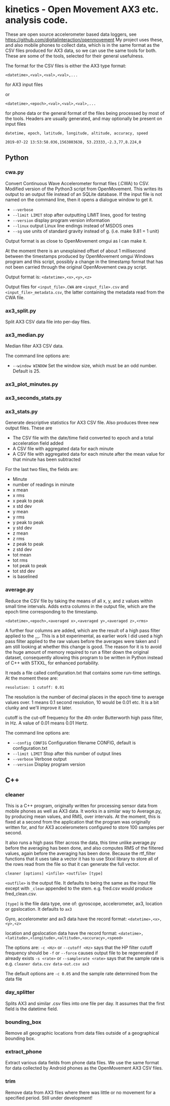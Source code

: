 # kinetics - Open Movement AX3 etc. analysis code.

These are open source accelerometer based data loggers, see
https://github.com/digitalinteraction/openmovement My project uses
these, and also mobile phones to collect data, which is in the same
format as the CSV files produced for AX3 data, so we can use the same
tools for both.  These are some of the tools, selected for their
general usefulness.

The format for the CSV files is either the AX3 type format:

`<datetime>,<val>,<val>,<val>,...`

for AX3 input files

or

`<datetime>,<epoch>,<val>,<val>,<val>,...`

for phone data or the general format of the files being processed by most of the tools.
Headers are usually generated, and may optionally be present on input files

`datetime, epoch, latitude, longitude, altitude, accuracy, speed`

`2019-07-22 13:53:58.036,1563803638, 53.23333,-2.3,77,8.224,0`

## Python

### cwa.py

Convert Continuous Wave Accelerometer format files (.CWA) to CSV.
Modified version of the Python3 script from OpenMovement.  This writes its
output to an output file instead of an SQLite database.  If the input file
is not named on the command line, then it opens a dialogue window to get it.

* `--verbose`
* `--limit LIMIT` stop after outputting LIMIT lines, good for testing
* `--version` display program version information
* `--linux` output Linux line endings instead of MSDOS ones
* `--sg` use units of standard gravity instead of g. (i.e. make 9.81 = 1 unit)

Output format is as close to OpenMovement omgui as I can make it.

At the moment there is an unexplained offset of about 1 millisecond
between the timestamps produced by OpenMovement omgui Windows program
and this script, possibly a change in the timestamp format that has
not been carried through the original OpenMovement cwa.py script.

Output format is:
`<datetime>,<x>,<y>,<z>`

Output files for `<input_file>.CWA` are `<input_file>.csv` and
`<input_file>_metadata.csv`, the latter containing the metadata read
from the CWA file.

### ax3_split.py

Split AX3 CSV data file into per-day files.

### ax3_median.py

Median filter AX3 CSV data.

The command line options are:

* `--window WINDOW`  Set the window size, which must be an odd number. Default is 25.

### ax3_plot_minutes.py

### ax3_seconds_stats.py

### ax3_stats.py

Generate descriptive statistics for AX3 CSV file.  Also produces three new output files. These are
* The CSV file with the date/time field converted to epoch and a total acceleration field added
* A CSV file with aggregated data for each minute
* A CSV file with aggregated data for each minute after the mean value for that minute has been subtracted

For the last two files, the  fields are:

* Minute
* number of readings in minute
* x mean
* x rms
* x peak to peak
* x std dev
* y mean
* y rms
* y peak to peak
* y std dev
* z mean
* z rms
* z peak to peak
* z std dev
* tot mean
* tot rms
* tot peak to peak
* tot std dev
* is baselined



### average.py

Reduce the CSV file by taking the means of all x, y, and z values within small
time intervals.  Adds extra columns in the output file, which are the epoch
time corresponding to the timestamp.

`<datetime>,<epoch>,<averaged x>,<averaged y>,<averaged z>,<rms>`

A further four columns are added, which are the result of a high pass
filter applied to the <averaged x>,<averaged y>,<averaged z>,<rms>.
This is a bit experimental, as earlier work I did used a high pass
filter applied to the raw values before the averages were taken and I
am still looking at whether this change is good.  The reason for it is
to avoid the huge amount of memory required to run a filter down the
original dataset, consequently allowing this program to be written in
Python instead of C++ with STXXL, for enhanced portability.

It reads a file called configuration.txt that contains some run-time
settings.  At the moment these are:

`resolution: 1
cutoff: 0.01`

The resolution is the number of decimal places in the epoch time to average
values over.  1 means 0.1 second resolution, 10 would be 0.01 etc.  It is
a bit clunky and we'll improve it later.

cutoff is the cut-off frequency for the 4th order Butterworth high pass
filter, in Hz. A value of 0.01 means 0.01 Hertz.

The command line options are:

* `--config CONFIG`  Configuration filename CONFIG, default is configuration.txt
* `--limit LIMIT`    Stop after this number of output lines
* `--verbose`        Verbose output
* `--version`        Display program version

## C++

### cleaner

This is a C++ program, originally written for processing sensor data
from mobile phones as well as AX3 data. It works in a similar way to
Average.py, by producing mean values, and RMS, over intervals.  At the
moment, this is fixed at a second from the application that the
program was originally written for, and for AX3 accelerometers
configured to store 100 samples per second.

It also runs a high pass filter across the data, this time unlike
average.py before the averaging has been done, and also computes RMS
of the filtered values, again before the averaging has been done.
Because the rtf_filter functions that it uses take a vector it has to
use Stxxl library to store all of the rows read from the file so that
it can generate the full vector.

`cleaner [options] <infile> <outfile> [type]`

`<outfile>` is the output file. It defaults to being the same as the
input file except with `_clean` appended to the stem. e.g. fred.csv
would produce fred_clean.csv.

`[type]` is the file data type, one of: gyroscope, accelerometer, ax3, location
or gpslocation. It defaults to `ax3`

Gyro, accelerometer and ax3 data have the record format:
`<datetime>,<x>,<y>,<z>`

location and gpslocation data have the record format:
`<datetime>,<latitude>,<longitude>,<altitude>,<accuracy>,<speed>`


The options are:
`-c <Hz>` or `--cutoff <Hz>` says that the HP filter cutoff frequency should be <Hz>
`-f` or `--force` causes output file to be regenerated if already exists
`-s <rate>` or `--samplerate <rate>` says that the sample rate is <rate>
e.g. `cleaner data.csv data-out.csv ax3`

The default options are `-c 0.05` and the sample rate determined from the data file

### day_splitter

Splits AX3 and similar .csv files into one file per day. It assumes
that the first field is the datetime field.

### bounding_box

Remove all geographic locations from data files outside of a geographical
bounding box.

### extract_phone

Extract various data fields from phone data files.  We use the same
format for data collected by Android phones as the OpenMovement AX3
CSV files.

### trim

Remove data from AX3 files where there was little or no movement for
a specified period. Still under development!
